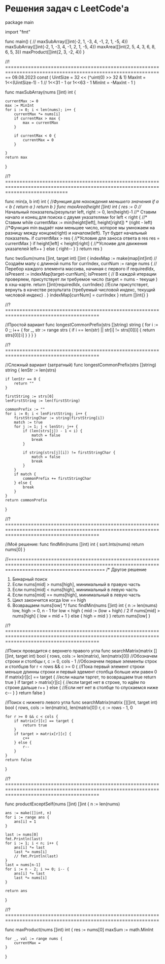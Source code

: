 # Решения задач с LeetCode'a

package main

import "fmt"

func main() {
	// maxSubArray([]int{-2, 1, -3, 4, -1, 2, 1, -5, 4})
	maxSubArray([]int{-2, 1, -3, 4, -1, 2, 1, -5, 4})
	maxArea([]int{2, 5, 4, 3, 6, 8, 6, 5, 3})
	maxProduct([]int{2, 3, -2, 4})
}

//! ============================================================================================================== 09.08.2023
const (
	UintSize = 32 << (^uint(0) >> 32 & 1)
	MaxInt   = 1<<(UintSize-1) - 1 // 1<<31 - 1 or 1<<63 - 1
	MinInt   = -MaxInt - 1
)

func maxSubArray(nums []int) int {

	currentMax := 0
	max := MinInt
	for i := 0; i < len(nums); i++ {
		currentMax *= nums[i]
		if currentMax > max {
			max = currentMax
		}

		if currentMax < 0 {
			currentMax = 0
		}

	}
	return max
}

//? ==================================================================================================================================

func min(a, b int) int { //*Функция для нахождения меньшего значения
	if a < b {
		return a
	}
	return b
}
func maxArea(height []int) int {
	res := 0                        //* Начальный показатель/результат
	left, right := 0, len(height)-1 //* Ставим начало и конец для поиска с двумя указателями
	for left < right {              //* Ставим while
		currentMax := min(height[left], height[right]) * (right - left) //*Функция min выдаёт нам меньшее число, которое мы умножаем на разницу между концом(right) и началом(left). Тут будет начальный показатель.
		if currentMax > res {                                           //*Условие для заноса ответа в res
			res = currentMax
		}
		if height[left] < height[right] { //*Услоиве для движения указателей
			left++
		} else {
			right--
		}
	}
	return res
}

func twoSum(nums []int, target int) []int {
	indexMap := make(map[int]int)  //Создаём мапу с длинной nums
	for currIndex, currNum := range nums { //Перебор каждого элемента массива, начиная с первого
		if requiredIdx, isPresent := indexMap[target-currNum]; isPresent { // В каждой итерации проверяем, присутствует ли требуемое число (target = nums - текуще ) в хэш-карте.
			return []int{requiredIdx, currIndex}  //Если присутствует, вернуть в качестве результата {требуемый числовой индекс, текущий числовой индекс} . 
		}
		indexMap[currNum] = currIndex
	}
	return []int{}
}

//?=======================================================================================

//Простой вариант
func longestCommonPrefix(strs []string) string {
    for i := 0 ;; i++  {
        for _, str := range strs {
            if i == len(str) || str[i] != strs[0][i] {
                return strs[0][:i]
            }
        }
    }
}

//?=======================================================================================

//Сложный вариант (затратный) 
func longestCommonPrefix(strs []string) string {
	lenStr := len(strs) 

	if lenStr == 0 { 
		return ""
	}

	firstString := strs[0]
	lenFirstString := len(firstString)

	commonPrefix := ""
	for i := 0; i < lenFirstString; i++ { 
		firstStringChar := string(firstString[i])
		match := true 
		for j := 1; j < lenStr; j++ { 
			if (len(strs[j]) - 1 < i) { 
				match = false 
				break
			}

			if string(strs[j][i]) != firstStringChar { 
				match = false
				break
			}	
		}
		if match { 
			commonPrefix += firstStringChar 
		} else { 
			break
		}
	}
	return commonPrefix 
}

//?=============================================================================================================================================

//Моё решение: 
func findMin(nums []int) int {
	sort.Ints(nums)
	return nums[0]
}


//==============================================================================================================================================
/* Другое решение 
1. Бинарный поиск 
2. Если nums[mid] > nums[high], минимальный в правую часть
3. Если nums[mid] < nums[high], минимальный в левую часть
4. Если nums[mid] == nums[high], минимальный в левую часть
5. Цикл закончится когда low == high
6. Возвращаем nums[low] */
func findMin(nums []int) int {
    n := len(nums)
    low, high := 0, n - 1
    for low < high {
        mid := (low + high) / 2
        if nums[mid] > nums[high] {
            low = mid + 1
        } else {
            high = mid
        }
    }
    return nums[low]
}


//?=============================================================================================================================================

//Поиск проводится с верхнего правого угла
func searchMatrix(matrix [][]int, target int) bool {
    rows, cols := len(matrix), len(matrix[0]) //Обозначем строки и столбцы
	r, c := 0, cols - 1 //Обозначем первые элементы строк и столбцов 
	for r < rows && c >= 0 {  //Пока первый элемент строки меньше длинны строки и первый эдемент столбца больше или равен 0
		if matrix[r][c] == target { //если нашли таргет, то возвращаем true 
			return true 
		}
		if target > matrix[r][c] { //если target нет в строке, то идём по строке дальше
			r++
		} else { //Если нет нет в столбце то спускаемся ниже 
			c--
		}
	}
	return false 
}

//Поиск с нижнего левого угла 
func searchMatrix(matrix [][]int, target int) bool { 
    rows, cols := len(matrix), len(matrix[0])
	r, c := rows - 1, 0

	for r >= 0 && c < cols {
		if matrix[r][c] == target {
			return true
		}
		if target > matrix[r][c] {
			c++
		} else { 
			r--
		}
	}
	return false 
}

//?=============================================================================================================================================

func productExceptSelf(nums []int) []int {
	n := len(nums)

	ans := make([]int, n)
	for i := range ans {
		ans[i] = 1
	}

	last := nums[0]
	fmt.Println(last)
	for i := 1; i < n; i++ {
		ans[i] *= last
		last *= nums[i]
		// fmt.Println(last)
	}
	last = nums[n-1]
	for i := n - 2; i >= 0; i-- {
		ans[i] *= last
		last *= nums[i]
	}

	return ans
}

//?============================================================================================================

func maxProduct(nums []int) int {
	res := nums[0]
	maxSum := math.MinInt

	for _, val := range nums { 
		currentMax = 
	}
}
